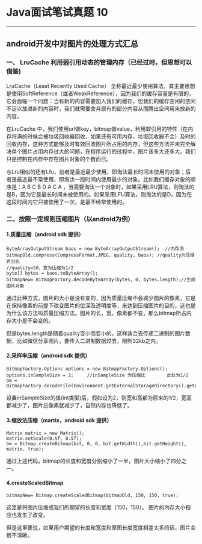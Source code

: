 # Java面试笔试真题 10
<hr>    
   
## android开发中对图片的处理方式汇总

### 一、 LruCache 利用弱引用动态的管理内存（已经过时，但思想可以借鉴)
LruCache（Least Recently Used Cache） 全称最近最少使用算法，其主要思想是使用SoftReference（或者WeakReference），因为我们的缓存容量是有限的，它会面临一个问题：当有新的内容需要加入我们的缓存，但我们的缓存空闲的空间不足以放进新的内容时，我们就需要舍弃原有的部分内容从而腾出空间用来放新的内容。

在LruCache 中，我们使用url做key，bitmap做value，利用软引用的特性（在内存将满的时候会被垃圾回收器回收，如果还有可用内存，垃圾回收器不会）及时的回收内存，这种方式能够及时有效回收图片所占用的内存，但这些方法并未完全解决单个图片占用内存过大的问题，在程序运行的过程中，图片该多大还多大。我们只是控制在内存中存在图片对象的个数而已。

与Lru相似的还有Lfu，前者是最近最少使用，即淘汰最长时间未使用的对象；后者是最近最不常使用，即淘汰一段时间内使用最少的对象。比如我们缓存对象的顺序是：A B C B D A C A ，当需要淘汰一个对象时，如果采用LRU算法，则淘汰的是B，因为它是最长时间未被使用的。如果采用LFU算法，则淘汰的是D，因为在这段时间内它只被使用了一次，是最不经常使用的。   
     

### 二、按照一定规则压缩图片（以android为例）  
   
#### 1.质量压缩（android sdk 提供）   
   
	ByteArrayOutputStream baos = new ByteArrayOutputStream();  //内存流
	bitmapOld.compress(CompressFormat.JPEG, quality, baos); //quality为压缩百分比
	//quality=50，意为压缩为1/2
	byte[] bytes = baos.toByteArray();
	bitmapNew= BitmapFactory.decodeByteArray(bytes, 0, bytes.length);//生成图片对象   
   
通过此种方式，图片的大小是没有变的，因为质量压缩不会减少图片的像素，它是在保持像素的前提下改变图片的位深及透明度等，来达到压缩图片的目的，这也是为什么该方法叫质量压缩方法。图片的长，宽，像素都不变，那么bitmap所占内存大小是不会变的。

但是bytes.length是随着quality变小而变小的。这样适合去传递二进制的图片数据，比如微信分享图片，要传入二进制数据过去，限制32kb之内。   
   
#### 2.采样率压缩（android sdk 提供）   
  
	BitmapFactory.Options options = new BitmapFactory.Options();
	options.inSampleSize = 2;     //inSampleSize 为压缩比        此处为1/2
	bm = BitmapFactory.decodeFile(Environment.getExternalStorageDirectory().getAbsolutePath()+"/DCIM/Camera/t.jpg",options);     

   
设置inSampleSize的值(int类型)后，假如设为2，则宽和高都为原来的1/2，宽高都减少了，图片总像素就减少了，自然内存也降低了。    
    
#### 3.缩放法压缩（martix，android sdk 提供）   
   
	Matrix matrix = new Matrix();
	matrix.setScale(0.5f, 0.5f);
	bm = Bitmap.createBitmap(bit, 0, 0, bit.getWidth(),bit.getHeight(), matrix, true);   
通过上述代码，bitmap的长度和宽度分别缩小了一半，图片大小缩小了四分之一。    
   
#### 4.createScaledBitmap   
   
	bitmapNew= Bitmap.createScaledBitmap(bitmapOld, 150, 150, true);   
   
这里是将图片压缩成我们所期望的长度和宽度（150，150）。 
图片的内存大小相应也发生了改变。

但是这里要说，如果用户期望的长度和宽度和原图长度宽度相差太多的话，图片会很不清晰。